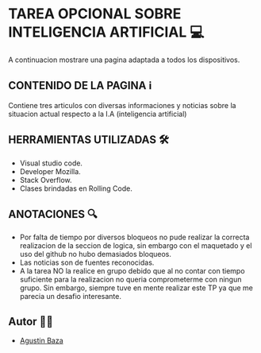 # TAREA OPCIONAL SOBRE INTELIGENCIA ARTIFICIAL 💻

A continuacion mostrare una pagina adaptada a todos los dispositivos.


## CONTENIDO DE LA PAGINA ℹ

Contiene tres articulos con diversas informaciones y noticias sobre la situacion actual respecto a la I.A (inteligencia artificial)

## HERRAMIENTAS UTILIZADAS 🛠

- Visual studio code.
- Developer Mozilla.
- Stack Overflow.
- Clases brindadas en Rolling Code.

## ANOTACIONES 🔍

- Por falta de tiempo por diversos bloqueos no pude realizar la correcta realizacion de la seccion de logica, sin embargo con el maquetado y el uso del github no hubo demasiados bloqueos.
- Las noticias son de fuentes reconocidas.
- A la tarea NO la realice en grupo debido que al no contar con tiempo suficiente para la realizacion no queria comprometerme con ningun grupo. Sin embargo, siempre tuve en mente realizar este TP ya que me parecia un desafio interesante. 

## Autor 🙋‍♂️
- [Agustin Baza](https://github.com/agustinbaza)

